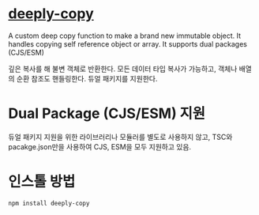 # [deeply-copy](https://www.npmjs.com/package/deeply-copy)

A custom deep copy function to make a brand new immutable object. It handles copying self reference object or array. It supports dual packages (CJS/ESM)

깊은 복사를 해 불변 객체로 반환한다. 모든 데이터 타입 복사가 가능하고, 객체나 배열의 순환 참조도 핸들링한다. 듀얼 패키지를 지원한다.

# Dual Package (CJS/ESM) 지원

듀얼 패키지 지원을 위한 라이브러리나 모듈러를 별도로 사용하지 않고, TSC와 pacakge.json만을 사용하여 CJS, ESM을 모두 지원하고 있음.

# 인스톨 방법

```
npm install deeply-copy
```
